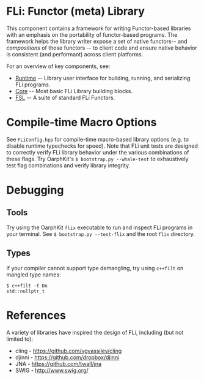 # FLi: Functor (meta) Library

This component contains a framework for writing Functor-based libraries
with an emphasis on the portability of functor-based programs.  The
framework helps the library writer expose a set of native functors--
and *compositions* of those functors -- to client code and ensure
native behavior is consistent (and performant) across client platforms.

For an overview of key components, see:

  * [Runtime](Runtime/README.md) -- Library user interface for building,
      running, and serializing FLi programs.
  * [Core](Core/README.md) -- Most basic FLi Library building blocks.
  * [FSL](fsl/README.md) -- A suite of standard FLi Functors.

# Compile-time Macro Options

See `FLiConfig.hpp` for compile-time macro-based library options (e.g. to
disable runtime typechecks for speed).  Note that FLi unit tests are designed
to correctly verify FLi library behavior under the various combinations of
these flags.  Try OarphKit's `$ bootstrap.py --whale-test` to exhaustively
test flag combinations and verify library integrity.

# Debugging

## Tools

Try using the OarphKit `flix` executable to run and inspect FLi programs
in your terminal.  See `$ bootstrap.py --test-flix` and the root `flix`
directory.

## Types

If your compiler cannot support type demangling, try using `c++filt`
on mangled type names:

  ```
  $ c++filt -t Dn
  std::nullptr_t
  ```

# References

A variety of libraries have inspired the design of FLi, including (but not
limited to):

  * cling - https://github.com/vgvassilev/cling
  * djinni - https://github.com/dropbox/djinni
  * JNA - https://github.com/twall/jna
  * SWIG - http://www.swig.org/
